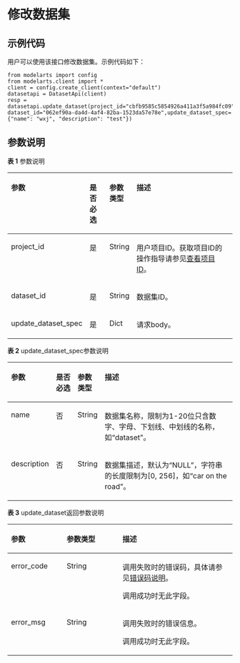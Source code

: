 # 修改数据集<a name="modelarts_04_0009"></a>

## 示例代码<a name="section35881040102516"></a>

用户可以使用该接口修改数据集。示例代码如下：

```
from modelarts import config
from modelarts.client import *
client = config.create_client(context="default")
datasetapi = DatasetApi(client)
resp = datasetapi.update_dataset(project_id="cbfb9585c5854926a411a3f5a984fc09", dataset_id="062ef90a-da4d-4af4-82ba-1523da57e78e",update_dataset_spec={"name": "wxj", "description": "test"})
```

## 参数说明<a name="section0599140112517"></a>

**表 1**  参数说明

<a name="table1427122192918"></a>
<table><thead align="left"><tr id="row10299223299"><th class="cellrowborder" valign="top" width="17.79%" id="mcps1.2.5.1.1"><p id="p19121533162912"><a name="p19121533162912"></a><a name="p19121533162912"></a>参数</p>
</th>
<th class="cellrowborder" valign="top" width="10.2%" id="mcps1.2.5.1.2"><p id="p1812363372920"><a name="p1812363372920"></a><a name="p1812363372920"></a>是否必选</p>
</th>
<th class="cellrowborder" valign="top" width="10.2%" id="mcps1.2.5.1.3"><p id="p21241133112918"><a name="p21241133112918"></a><a name="p21241133112918"></a>参数类型</p>
</th>
<th class="cellrowborder" valign="top" width="61.809999999999995%" id="mcps1.2.5.1.4"><p id="p1812615330294"><a name="p1812615330294"></a><a name="p1812615330294"></a>描述</p>
</th>
</tr>
</thead>
<tbody><tr id="row1229142210294"><td class="cellrowborder" valign="top" width="17.79%" headers="mcps1.2.5.1.1 "><p id="p121291133132913"><a name="p121291133132913"></a><a name="p121291133132913"></a>project_id</p>
</td>
<td class="cellrowborder" valign="top" width="10.2%" headers="mcps1.2.5.1.2 "><p id="p0130163312298"><a name="p0130163312298"></a><a name="p0130163312298"></a>是</p>
</td>
<td class="cellrowborder" valign="top" width="10.2%" headers="mcps1.2.5.1.3 "><p id="p1913233372918"><a name="p1913233372918"></a><a name="p1913233372918"></a>String</p>
</td>
<td class="cellrowborder" valign="top" width="61.809999999999995%" headers="mcps1.2.5.1.4 "><p id="p4972959911831"><a name="p4972959911831"></a><a name="p4972959911831"></a>用户项目ID。获取项目ID的操作指导请参见<a href="查看项目ID.md">查看项目ID</a>。</p>
</td>
</tr>
<tr id="row1267615214142"><td class="cellrowborder" valign="top" width="17.79%" headers="mcps1.2.5.1.1 "><p id="p1586492010114"><a name="p1586492010114"></a><a name="p1586492010114"></a>dataset_id</p>
</td>
<td class="cellrowborder" valign="top" width="10.2%" headers="mcps1.2.5.1.2 "><p id="p10864142019111"><a name="p10864142019111"></a><a name="p10864142019111"></a>是</p>
</td>
<td class="cellrowborder" valign="top" width="10.2%" headers="mcps1.2.5.1.3 "><p id="p786415201112"><a name="p786415201112"></a><a name="p786415201112"></a>String</p>
</td>
<td class="cellrowborder" valign="top" width="61.809999999999995%" headers="mcps1.2.5.1.4 "><p id="p16864820319"><a name="p16864820319"></a><a name="p16864820319"></a>数据集ID。</p>
</td>
</tr>
<tr id="row966052131414"><td class="cellrowborder" valign="top" width="17.79%" headers="mcps1.2.5.1.1 "><p id="p91291553152710"><a name="p91291553152710"></a><a name="p91291553152710"></a>update_dataset_spec</p>
</td>
<td class="cellrowborder" valign="top" width="10.2%" headers="mcps1.2.5.1.2 "><p id="p10131165314272"><a name="p10131165314272"></a><a name="p10131165314272"></a>是</p>
</td>
<td class="cellrowborder" valign="top" width="10.2%" headers="mcps1.2.5.1.3 "><p id="p2132115311273"><a name="p2132115311273"></a><a name="p2132115311273"></a>Dict</p>
</td>
<td class="cellrowborder" valign="top" width="61.809999999999995%" headers="mcps1.2.5.1.4 "><p id="p111343535273"><a name="p111343535273"></a><a name="p111343535273"></a>请求body。</p>
</td>
</tr>
</tbody>
</table>

**表 2**  update\_dataset\_spec参数说明

<a name="table35203141514"></a>
<table><thead align="left"><tr id="row16531131181517"><th class="cellrowborder" valign="top" width="18.217821782178216%" id="mcps1.2.5.1.1"><p id="p853631121510"><a name="p853631121510"></a><a name="p853631121510"></a>参数</p>
</th>
<th class="cellrowborder" valign="top" width="9.841584158415841%" id="mcps1.2.5.1.2"><p id="p1253133131514"><a name="p1253133131514"></a><a name="p1253133131514"></a>是否必选</p>
</th>
<th class="cellrowborder" valign="top" width="10.445544554455445%" id="mcps1.2.5.1.3"><p id="p3533314158"><a name="p3533314158"></a><a name="p3533314158"></a>参数类型</p>
</th>
<th class="cellrowborder" valign="top" width="61.495049504950494%" id="mcps1.2.5.1.4"><p id="p35373171510"><a name="p35373171510"></a><a name="p35373171510"></a>描述</p>
</th>
</tr>
</thead>
<tbody><tr id="row125343151513"><td class="cellrowborder" valign="top" width="18.217821782178216%" headers="mcps1.2.5.1.1 "><p id="p15363110153"><a name="p15363110153"></a><a name="p15363110153"></a>name</p>
</td>
<td class="cellrowborder" valign="top" width="9.841584158415841%" headers="mcps1.2.5.1.2 "><p id="p45312312152"><a name="p45312312152"></a><a name="p45312312152"></a>否</p>
</td>
<td class="cellrowborder" valign="top" width="10.445544554455445%" headers="mcps1.2.5.1.3 "><p id="p55343117154"><a name="p55343117154"></a><a name="p55343117154"></a>String</p>
</td>
<td class="cellrowborder" valign="top" width="61.495049504950494%" headers="mcps1.2.5.1.4 "><p id="p15363118154"><a name="p15363118154"></a><a name="p15363118154"></a>数据集名称，限制为1-20位只含数字、字母、下划线、中划线的名称，如<span class="filepath" id="filepath1025458203710"><a name="filepath1025458203710"></a><a name="filepath1025458203710"></a>“dataset”</span>。</p>
</td>
</tr>
<tr id="row953431121517"><td class="cellrowborder" valign="top" width="18.217821782178216%" headers="mcps1.2.5.1.1 "><p id="p453123111154"><a name="p453123111154"></a><a name="p453123111154"></a>description</p>
</td>
<td class="cellrowborder" valign="top" width="9.841584158415841%" headers="mcps1.2.5.1.2 "><p id="p165313141515"><a name="p165313141515"></a><a name="p165313141515"></a>否</p>
</td>
<td class="cellrowborder" valign="top" width="10.445544554455445%" headers="mcps1.2.5.1.3 "><p id="p660220237174"><a name="p660220237174"></a><a name="p660220237174"></a>String</p>
</td>
<td class="cellrowborder" valign="top" width="61.495049504950494%" headers="mcps1.2.5.1.4 "><p id="p185383131510"><a name="p185383131510"></a><a name="p185383131510"></a>数据集描述，默认为<span class="parmname" id="parmname4338104193510"><a name="parmname4338104193510"></a><a name="parmname4338104193510"></a>“NULL”</span>，字符串的长度限制为[0, 256]，如<span class="filepath" id="filepath637013206383"><a name="filepath637013206383"></a><a name="filepath637013206383"></a>“car on the road”</span>。</p>
</td>
</tr>
</tbody>
</table>

**表 3**  update\_dataset返回参数说明

<a name="table7279137152519"></a>
<table><thead align="left"><tr id="row112791476253"><th class="cellrowborder" valign="top" width="24.68%" id="mcps1.2.4.1.1"><p id="p1727910762510"><a name="p1727910762510"></a><a name="p1727910762510"></a>参数</p>
</th>
<th class="cellrowborder" valign="top" width="24.85%" id="mcps1.2.4.1.2"><p id="p1527912715252"><a name="p1527912715252"></a><a name="p1527912715252"></a>参数类型</p>
</th>
<th class="cellrowborder" valign="top" width="50.470000000000006%" id="mcps1.2.4.1.3"><p id="p19279978259"><a name="p19279978259"></a><a name="p19279978259"></a>描述</p>
</th>
</tr>
</thead>
<tbody><tr id="row20131171472111"><td class="cellrowborder" valign="top" width="24.68%" headers="mcps1.2.4.1.1 "><p id="p664782572110"><a name="p664782572110"></a><a name="p664782572110"></a>error_code</p>
</td>
<td class="cellrowborder" valign="top" width="24.85%" headers="mcps1.2.4.1.2 "><p id="p106475252215"><a name="p106475252215"></a><a name="p106475252215"></a>String</p>
</td>
<td class="cellrowborder" valign="top" width="50.470000000000006%" headers="mcps1.2.4.1.3 "><p id="p2702514017407"><a name="p2702514017407"></a><a name="p2702514017407"></a>调用失败时的错误码，具体请参见<a href="公共参数.md#section29446341644">错误码说明</a>。</p>
<p id="p4155274517407"><a name="p4155274517407"></a><a name="p4155274517407"></a>调用成功时无此字段。</p>
</td>
</tr>
<tr id="row8412171918213"><td class="cellrowborder" valign="top" width="24.68%" headers="mcps1.2.4.1.1 "><p id="p12647525132117"><a name="p12647525132117"></a><a name="p12647525132117"></a>error_msg</p>
</td>
<td class="cellrowborder" valign="top" width="24.85%" headers="mcps1.2.4.1.2 "><p id="p1664752514214"><a name="p1664752514214"></a><a name="p1664752514214"></a>String</p>
</td>
<td class="cellrowborder" valign="top" width="50.470000000000006%" headers="mcps1.2.4.1.3 "><p id="p10708455161019"><a name="p10708455161019"></a><a name="p10708455161019"></a>调用失败时的错误信息。</p>
<p id="p5647725112119"><a name="p5647725112119"></a><a name="p5647725112119"></a>调用成功时无此字段。</p>
</td>
</tr>
</tbody>
</table>

